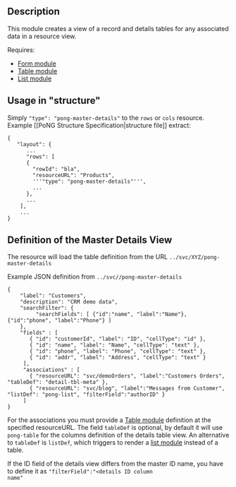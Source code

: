 ## Description
This module creates a view of a record and details tables for any associated data in a resource view. 

Requires: 
* [Form module](../pong-form/)
* [Table module](../pong-table/)
* [List module](../pong-list/)

## Usage in "structure" 
Simply <code>"type": "pong-master-details"</code> to the <code>rows</code> or <code>cols</code> resource. Example [[PoNG Structure Specification|structure file]] extract:

	{
	   "layout": {
	      ...
	      "rows": [
	      {
	        "rowId": "bla",
	        "resourceURL": "Products",
	        '''"type": "pong-master-details"''',
	        ...
	      },
	      ...
	    ],
	    ...
	}

## Definition of the Master Details View 
The resource will load the table definition from the URL <code>../svc/XYZ/pong-master-details</code>

Example JSON definition from <code><nowiki>../svc/<resourceUrl>/pong-master-details</nowiki></code> 

	{
	    "label": "Customers",
	    "description": "CRM demo data", 
	    "searchFilter": {
	         "searchFields": [ {"id":"name", "label":"Name"}, {"id":"phone", "label":"Phone"} ]
	    },
	    "fields" : [
	       { "id": "customerId", "label": "ID", "cellType": "id" }, 
	       { "id": "name", "label": "Name", "cellType": "text" }, 
	       { "id": "phone", "label": "Phone", "cellType": "text" },  
	       { "id": "addr", "label": "Address", "cellType": "text" }  
	     ],
	     "associations" : [
	       { "resourceURL": "svc/demoOrders", "label":"Customers Orders", "tableDef": "detail-tbl-meta" },
	       { "resourceURL": "svc/blog", "label":"Messages from Customer", "listDef": "pong-list", "filterField":"authorID" }
	     ]
	}

For the associations you must provide a  [Table module](../pong-table/) definition at the specified resourceURL. 
The field <code>tableDef</code> is optional, by default it will use <code>pong-table</code> for the columns definition of the details table view. 
An alternative to <code>tableDef</code> is <code>listDef</code>, which triggers to render a  [list module](../pong-list/) instead of a table.

If the ID field of the details view differs from the master ID name, you have to define it as <code>"filterField":"<details ID column name"</code>
